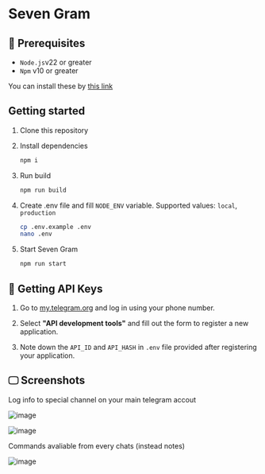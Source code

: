 # Seven Gram

## 📌 Prerequisites

- `Node.js`v22 or greater
- `Npm` v10 or greater

You can install these by [this link](https://nodejs.org/en/download/)

## Getting started

1. Clone this repository

2. Install dependencies

    ```sh
    npm i
    ```

3. Run build

    ```sh
    npm run build
    ```

4. Create .env file and fill `NODE_ENV` variable. Supported values: `local`, `production`

    ```sh
    cp .env.example .env
    nano .env
    ```

5. Start Seven Gram

    ```sh
    npm run start
    ```

## 📃 Getting API Keys

1. Go to [my.telegram.org](https://my.telegram.org) and log in using your phone number.

2. Select **"API development tools"** and fill out the form to register a new application.
3. Note down the `API_ID` and `API_HASH` in `.env` file provided after registering your application.

## 🖵 Screenshots

Log info to special channel on your main telegram accout

![image](https://github.com/user-attachments/assets/d2342433-097e-47b4-a0a2-311fe4f21edc)

![image](https://github.com/user-attachments/assets/64e706c3-dcdd-4940-827e-b82ba4d76f14)

Commands avaliable from every chats (instead notes)

![image](https://github.com/user-attachments/assets/6574ac3d-c871-4b01-8216-8fdad73b8e53)

